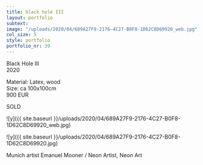 ```yaml
---
title: black hole III
layout: portfolio
subtext: 
image: "/uploads/2020/04/689A27F9-2176-4C27-B0F8-1D62C8D69920_web.jpg"
col_size: 5
style: portfolio
portfolio_nr: 39
---
```

Black Hole III  
2020

Material: Latex, wood  
Size: ca 100x100cm  
900 EUR

SOLD

![y]({{ site.baseurl }}/uploads/2020/04/689A27F9-2176-4C27-B0F8-1D62C8D69920_web.jpg)

![y]({{ site.baseurl }}/uploads/2020/04/689A27F9-2176-4C27-B0F8-1D62C8D69920.jpg)

Munich artist Emanuel Mooner / Neon Artist, Neon Art